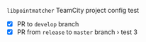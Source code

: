 
`libpointmatcher` TeamCity project config test

- [x] PR to `develop` branch
- [x] PR from `release` to `master` branch › test 3
